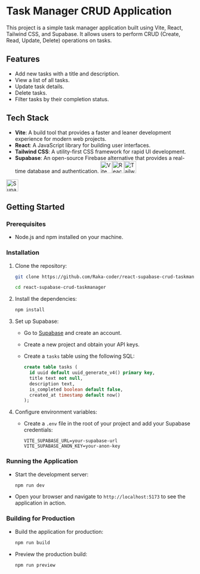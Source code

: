 # Task Manager CRUD Application

This project is a simple task manager application built using Vite, React, Tailwind CSS, and Supabase. It allows users to perform CRUD (Create, Read, Update, Delete) operations on tasks.

## Features

- Add new tasks with a title and description.
- View a list of all tasks.
- Update task details.
- Delete tasks.
- Filter tasks by their completion status.

## Tech Stack

- **Vite**: A build tool that provides a faster and leaner development experience for modern web projects.
- **React**: A JavaScript library for building user interfaces.
- **Tailwind CSS**: A utility-first CSS framework for rapid UI development.
- **Supabase**: An open-source Firebase alternative that provides a real-time database and authentication.
<img src="https://vitejs.dev/logo.svg" alt="Vite" width="32" height="32"/><img src="https://upload.wikimedia.org/wikipedia/commons/thumb/a/a7/React-icon.svg/2300px-React-icon.svg.png" alt="React" width="32" height="32" /><img src="https://tailwindcss.com/_next/static/media/tailwindcss-mark.d52e9897.svg" alt="Tailwind CSS" width="32" height="32" />
<img src="https://supabase.com/_next/image?url=https%3A%2F%2Ffrontend-assets.supabase.com%2Fwww%2Fc1330d35c0f0%2F_next%2Fstatic%2Fmedia%2Flogo-preview.50e72501.jpg&w=1920&q=75&dpl=dpl_GEJN8CJmvmpVUbbAsboBotajE3HV" alt="Supabase" width="32" height="32" />

## Getting Started

### Prerequisites

- Node.js and npm installed on your machine.

### Installation

1. Clone the repository:

   ```bash
   git clone https://github.com/Raka-coder/react-supabase-crud-taskmanager.git

   cd react-supabase-crud-taskmanager
   ```

2. Install the dependencies:

   ```bash
   npm install
   ```

3. Set up Supabase:

   - Go to [Supabase](https://supabase.io) and create an account.
   - Create a new project and obtain your API keys.
   - Create a `tasks` table using the following SQL:

     ```sql
     create table tasks (
       id uuid default uuid_generate_v4() primary key,
       title text not null,
       description text,
       is_completed boolean default false,
       created_at timestamp default now()
     );
     ```

4. Configure environment variables:
   - Create a `.env` file in the root of your project and add your Supabase credentials:
     ```
     VITE_SUPABASE_URL=your-supabase-url
     VITE_SUPABASE_ANON_KEY=your-anon-key
     ```

### Running the Application

- Start the development server:

  ```bash
  npm run dev
  ```

- Open your browser and navigate to `http://localhost:5173` to see the application in action.

### Building for Production

- Build the application for production:

  ```bash
  npm run build
  ```

- Preview the production build:
  ```bash
  npm run preview
  ```